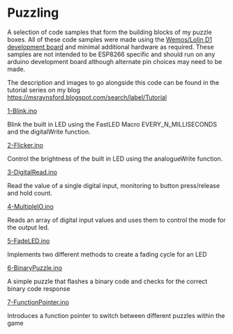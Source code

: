 
# Puzzling
A selection of code samples that form the building blocks of my puzzle boxes.
All of these code samples were made using the [Wemos/Lolin D1 development board](https://www.wemos.cc/en/latest/d1/d1_mini.html) and minimal additional hardware as required. These samples are not intended to be ESP8266 specific and should run on any arduino development board although alternate pin choices may need to be made.

The description and images to go alongside this code can be found in the tutorial series on my blog https://msraynsford.blogspot.com/search/label/Tutorial

 [1-Blink.ino](https://github.com/msraynsford/Puzzling/blob/main/1-Blink.ino)
 
 Blink the built in LED using the FastLED Macro EVERY_N_MILLISECONDS and the digitalWrite function.
 
 [2-Flicker.ino](https://github.com/msraynsford/Puzzling/blob/main/2-Flicker.ino)
 
 Control the brightness of the built in LED using the analogueWrite function.
 
 [3-DigitalRead.ino](https://github.com/msraynsford/Puzzling/blob/main/3-DigitalRead.ino)
 
 Read the value of a single digital input, monitoring to button press/release and hold count.

 [4-MultipleIO.ino](https://github.com/msraynsford/Puzzling/blob/main/4-MultipleIO.ino)
 
 Reads an array of digital input values and uses them to control the mode for the output led.

 [5-FadeLED.ino](https://github.com/msraynsford/Puzzling/blob/main/5-FadeLED.ino)

 Implements two different methods to create a fading cycle for an LED

 [6-BinaryPuzzle.ino](https://github.com/msraynsford/Puzzling/blob/main/6-BinaryPuzzle.ino)

 A simple puzzle that flashes a binary code and checks for the correct binary code response

 [7-FunctionPointer.ino](https://github.com/msraynsford/Puzzling/tree/main/7-FunctionPointer)

 Introduces a function pointer to switch between different puzzles within the game
